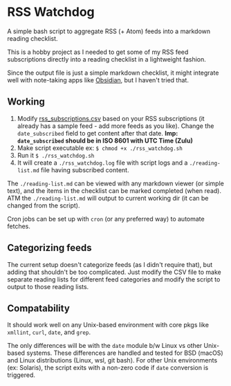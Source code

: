 # RSS Watchdog

A simple bash script to aggregate RSS (+ Atom) feeds into a markdown reading checklist. 

This is a hobby project as I needed to get some of my RSS feed subscriptions directly into a reading checklist in a lightweight fashion.

Since the output file is just a simple markdown checklist, it might integrate well with note-taking apps like [Obsidian](https://obsidian.md/), but I haven't tried that.

## Working
1. Modify [rss_subscriptions.csv](./rss_subscriptions.csv) based on your RSS subscriptions (it already has a sample feed - add more feeds as you like). Change the `date_subscribed` field to get content after that date. **Imp: `date_subscribed` should be in ISO 8601 with UTC Time (Zulu)**
2. Make script executable ex: `$ chmod +x ./rss_watchdog.sh`
3. Run it `$ ./rss_watchdog.sh`
4. It will create a `./rss_watchdog.log` file with script logs and a `./reading-list.md` file having subscribed content.

The `./reading-list.md` can be viewed with any markdown viewer (or simple text), and the items in the checklist can be marked completed (when read). ATM the `./reading-list.md` will output to current working dir (it can be changed from the script).

Cron jobs can be set up with `cron` (or any preferred way) to automate fetches.

## Categorizing feeds
The current setup doesn't categorize feeds (as I didn't require that), but adding that shouldn't be too complicated. Just modify the CSV file to make separate reading lists for different feed categories and modify the script to output to those reading lists.

## Compatability
It should work well on any Unix-based environment with core pkgs like `xmllint`, `curl`, `date`, and `grep`.

The only differences will be with the `date` module b/w Linux vs other Unix-based systems. These differences are handled and tested for BSD (macOS) and Linux distributions (Linux, wsl, git bash). For other Unix environments (ex: Solaris), the script exits with a non-zero code if `date` conversion is triggered.